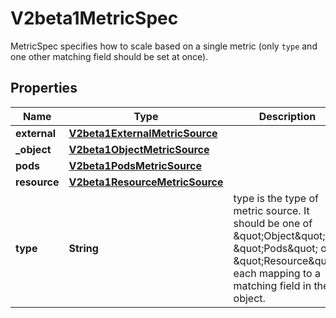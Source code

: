 

# V2beta1MetricSpec

MetricSpec specifies how to scale based on a single metric (only `type` and one other matching field should be set at once).
## Properties

Name | Type | Description | Notes
------------ | ------------- | ------------- | -------------
**external** | [**V2beta1ExternalMetricSource**](V2beta1ExternalMetricSource.md) |  |  [optional]
**_object** | [**V2beta1ObjectMetricSource**](V2beta1ObjectMetricSource.md) |  |  [optional]
**pods** | [**V2beta1PodsMetricSource**](V2beta1PodsMetricSource.md) |  |  [optional]
**resource** | [**V2beta1ResourceMetricSource**](V2beta1ResourceMetricSource.md) |  |  [optional]
**type** | **String** | type is the type of metric source.  It should be one of \&quot;Object\&quot;, \&quot;Pods\&quot; or \&quot;Resource\&quot;, each mapping to a matching field in the object. | 



